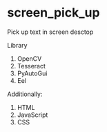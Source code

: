 # screen_pick_up

Pick up text in screen desctop

Library
1) OpenCV
2) Tesseract
3) PyAutoGui
4) Eel


Additionally:
1) HTML
2) JavaScript
3) CSS
